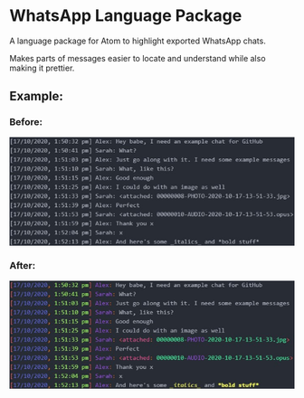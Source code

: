 # WhatsApp Language Package

A language package for Atom to highlight exported WhatsApp chats.

Makes parts of messages easier to locate and understand while also making it prettier.

## Example:

### Before:
![Before highlighting](images/before.jpg)

### After:
![After highlighting](images/after.jpg)
